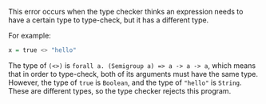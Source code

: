 This error occurs when the type checker thinks an expression needs to have a certain type to type-check, but it has a different type.

For example:

```purescript
x = true <> "hello"
```

The type of `(<>)` is `forall a. (Semigroup a) => a -> a -> a`, which means that in order to type-check, both of its arguments must have the same type. However, the type of `true` is `Boolean`, and the type of `"hello"` is `String`. These are different types, so the type checker rejects this program.
